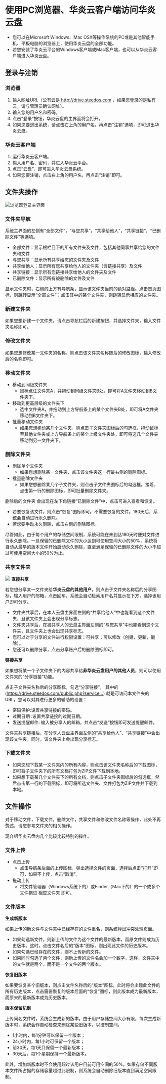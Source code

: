 # 使用PC浏览器、华炎云客户端访问华炎云盘
- 您可以在Microsoft Windows、Mac OSX等操作系统的PC或是其他智能手机、平板电脑的浏览器上，使用华炎云盘的全部功能。
- 若您安装了华炎云平台的Windows客户端或Mac客户端，也可以从华炎云客户端进入华炎云盘。

## 登录与注销
### 浏览器
1. 输入网址URL（公有云是 http://drive.steedos.com ，如果您登录的是私有云，请与管理员确认网址）。
1. 输入您的用户名和密码。
1. 点击“登录”按钮，华炎云盘的主界面将会打开。
1. 如果您要退出系统，请点击右上角的用户名，再点击“注销”选项，即可退出华炎云盘。

### 华炎云客户端
1. 运行华炎云客户端。
1. 输入用户名、密码，并进入华炎云平台。
1. 点击“云盘”，即可进入华炎云盘系统。
1. 如果您要注销，点击右上角的用户名，再点击“注销”即可。

## 文件夹操作
![浏览器登录主界面](images/browser.png)
### 文件夹导航
系统主界面的左侧有“全部文件”，“与您共享”，“共享给他人”，“共享链接”，“已删除文件”等选项。
- 全部文件：显示根栏目下的所有文件夹及文件，包括其他同事共享给您的文件夹和文件
- 与您共享：显示所有共享给您的文件夹及文件
- 共享给他人：显示所有您共享给他人的文件夹（含链接共享）及文件
- 共享链接：显示所有您链接共享给他人的文件夹及文件
- 已删除文件：显示所有被删除的文件及文件

显示文件夹时，右侧的上方有导航条，显示该文件夹当前的绝对路径。点击首页图标，则跳转显示“全部文件”；点击其中的某个文件夹，则跳转显示相应的文件夹。

### 新建文件夹
如果您想新建一个文件夹，请点击导航栏后的新建按钮，并选择文件夹，输入文件夹名称即可。

### 修改文件夹
如果您想修改某一文件夹的名称，则点击该文件夹名称随后的修改图标，输入修改后的名称即可。

### 移动文件夹
- 移动到同级文件夹
  - 鼠标点住文件夹A，并拖动到同级文件夹B处，即可将A文件夹移动到B文件夹下。
- 移动到更高层级的文件夹下
  - 选中文件夹A，并拖动到上方导航条上的某个文件夹B处，即可将A文件夹移动到B文件夹下。
- 批量移动文件夹
  - 如果您想移动某几个文件夹，则点击子文件夹图标后的勾选框，拖动鼠标至其他文件夹或上方导航条上的某个上级文件夹处，即可将这几个文件夹移动到另一文件夹下。

### 删除文件夹
- 删除单个文件夹
  - 如果您想删除某一文件夹，点击该文件夹这一行最右侧的删除图标。
- 批量删除文件夹
  - 如果您想删除某几个子文件夹，则点击子文件夹图标后的勾选框。接着，点击第一行的删除图标，即可批量删除文件夹。

删除后的文件夹 会出现在左下角链接“已删除文件”中，点击可进入查看和恢复。
- 若要恢复该文件，则点击“恢复”图标即可。不需要恢复的文件，180天后，系统会自动进行永久删除。
- 若您要手动永久删除，点击右侧的删除图标。

尽管如此，由于每个用户的存储空间限制，系统可能在未到达180天时便对文件进行永久删除。一旦保留的已删除文件的大小达到可使用空间大小的50%，系统将自动从最早的版本文件开始启动永久删除，直至满足保留的已删除文件的大小不超过可使用空间大小的50%为止。

### 共享文件夹
![](images/分享链接.png)
**直接共享**

若您想分享某一文件夹给**华炎云盘的其他用户**，则点击子文件夹名称后的分享图标，输入用户的邮箱，点击回车，系统会自动检索用户名并显示在下方，选择该用户即可分享。
- 文件夹共享后，在本人云盘主界面左侧的“共享给他人”中也能看到这个文件夹，且该文件夹上会出现分享标志。
- 文件夹共享后，在被共享人的云盘主界面左侧的“与您共享”中也能看到这个文件夹，且文件夹上也会出现共享标志。
- 您可以对于分享的文件进行权限设置：可共享；可以修改（创建，更新，删除）。
- 您还可以删除分享，点击分享账户后的删除图标即可。

**链接共享**

如果想将某一个子文件夹下的内容共享给**非华炎云盘用户的其他人员**，则可以使用文件夹的“分享链接”功能。

点击子文件夹名称后的分享图标，勾选“分享链接”， 其中的 (https://drive.steedos.com/public.php?service…) 就是可访问本文件夹的URL，您可以对其进行更多的辅助的设置：
  - 密码保护:设置共享链接的密码。
  - 过期日期 :设置共享链接的过期日期。
  - 发送提醒邮件: 输入被分享人的邮箱，并点击“发送”按钮即可发送提醒邮件。 

文件夹共享链接后，在分享人云盘主界面左侧的“共享给他人”、“共享链接”中会出现该文件夹，同时，该文件夹上会出现分享标志。

### 下载文件夹
- 如果您想下载某一文件夹内的所有内容，则点击该文件夹名称后的下载图标，即可将子文件夹下的所有文档打包为ZIP文件下载到本地。
- 如果想下载某几个文件夹下的所有文档，则点击子文件夹图标后的勾选框，然后点击第一行的下载图标，即可将所选文件夹、文件打包为ZIP文件并下载到本地。

## 文件操作
对于移动文件，下载文件，删除文件，共享文件和修改文件名称等操作，此处不再赘述，请您参考文件夹的相关操作。

现介绍华炎云盘内几个比较比较特别的操作。

### 文件上传
- 点击上传
  - 点击导航条后面的上传图标，弹出选择文件的页面，选择后点击“打开”即可，如果不上传，点击“取消”。
- 拖动上传
  - 将文件管理器（Windows系统下的）或Finder（Mac下的）的一个或多个文件拖进 相应文件夹 即可。

### 文件版本
**生成新版本**

如果上传的新文件与文件夹中已经存在的文件重名，则系统弹出冲突处理页面。
  - 如果勾选新文件，则新上传的文件为这个文件的最新版本，而原文件则成为历史版本。这时，点击文件名后的“版本”图标，则出现此文件的历史版本。
  - 如果勾选已经存在的文件，则不上传新的文件。
  - 如果同时勾选了两个文件，则新上传的文件名会加一个数字，这样，文件夹中的文件就是两个，而不是一个文件的两个版本。

**恢复旧版本**

如果要恢复某个旧版本，则点击文件名称后的“版本”图标，此时将会出现此文件的所有历史版本，点击需要恢复的版本后面的“恢复”图标，则此版本成为最新版本，而原来的最新版本成为历史版本。

**版本保留机制**

上传同名文件时，系统会生成新的版本。由于用户存储空间大小有限，每次生成新版本时，系统会作自动检查来删除某些旧版本，以控制空间。
  - 1小时内，每1分钟可以保留一个版本；
  - 24小时内，每1小时可保留一个版本；
  - 前30天，每1天只保留一个最新版本；
  - 30天后，每1个星期保持一个最新版本。

此外，增加新版本时不会使用超过该用户目前可用空间的50%。如果存储不同版本文件所占据的存储容量超过此限制，则系统会自动删除旧版本直到满足空间限制。


